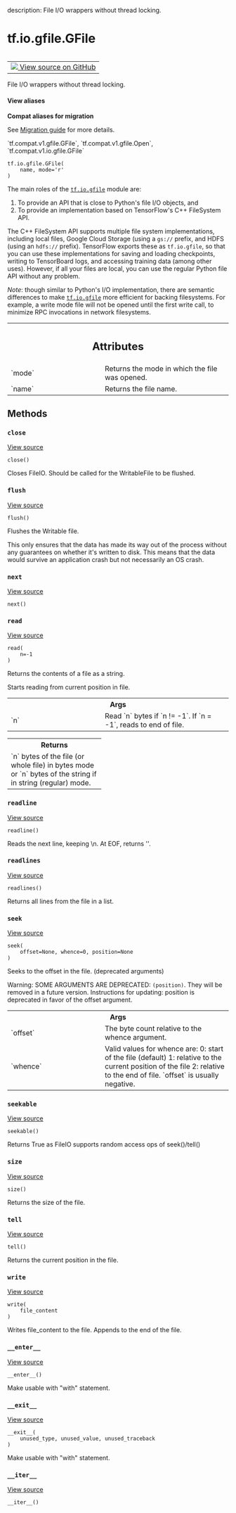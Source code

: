 description: File I/O wrappers without thread locking.

<div itemscope itemtype="http://developers.google.com/ReferenceObject">
<meta itemprop="name" content="tf.io.gfile.GFile" />
<meta itemprop="path" content="Stable" />
<meta itemprop="property" content="__enter__"/>
<meta itemprop="property" content="__exit__"/>
<meta itemprop="property" content="__init__"/>
<meta itemprop="property" content="__iter__"/>
<meta itemprop="property" content="close"/>
<meta itemprop="property" content="flush"/>
<meta itemprop="property" content="next"/>
<meta itemprop="property" content="read"/>
<meta itemprop="property" content="readline"/>
<meta itemprop="property" content="readlines"/>
<meta itemprop="property" content="seek"/>
<meta itemprop="property" content="seekable"/>
<meta itemprop="property" content="size"/>
<meta itemprop="property" content="tell"/>
<meta itemprop="property" content="write"/>
</div>

# tf.io.gfile.GFile

<!-- Insert buttons and diff -->

<table class="tfo-notebook-buttons tfo-api nocontent" align="left">
<td>
  <a target="_blank" href="https://github.com/tensorflow/tensorflow/blob/r2.3/tensorflow/python/platform/gfile.py#L41-L64">
    <img src="https://www.tensorflow.org/images/GitHub-Mark-32px.png" />
    View source on GitHub
  </a>
</td>
</table>



File I/O wrappers without thread locking.

<section class="expandable">
  <h4 class="showalways">View aliases</h4>
  <p>
<b>Compat aliases for migration</b>
<p>See
<a href="https://www.tensorflow.org/guide/migrate">Migration guide</a> for
more details.</p>
<p>`tf.compat.v1.gfile.GFile`, `tf.compat.v1.gfile.Open`, `tf.compat.v1.io.gfile.GFile`</p>
</p>
</section>

<pre class="devsite-click-to-copy prettyprint lang-py tfo-signature-link">
<code>tf.io.gfile.GFile(
    name, mode='r'
)
</code></pre>



<!-- Placeholder for "Used in" -->

The main roles of the <a href="../../../tf/io/gfile.md"><code>tf.io.gfile</code></a> module are:

1. To provide an API that is close to Python's file I/O objects, and
2. To provide an implementation based on TensorFlow's C++ FileSystem API.

The C++ FileSystem API supports multiple file system implementations,
including local files, Google Cloud Storage (using a `gs://` prefix, and
HDFS (using an `hdfs://` prefix). TensorFlow exports these as `tf.io.gfile`,
so that you can use these implementations for saving and loading checkpoints,
writing to TensorBoard logs, and accessing training data (among other uses).
However, if all your files are local, you can use the regular Python file
API without any problem.

*Note*: though similar to Python's I/O implementation, there are semantic
differences to make <a href="../../../tf/io/gfile.md"><code>tf.io.gfile</code></a> more efficient for backing filesystems. For
example, a write mode file will not be opened until the first write call, to
minimize RPC invocations in network filesystems.



<!-- Tabular view -->
 <table class="responsive fixed orange">
<colgroup><col width="214px"><col></colgroup>
<tr><th colspan="2"><h2 class="add-link">Attributes</h2></th></tr>

<tr>
<td>
`mode`
</td>
<td>
Returns the mode in which the file was opened.
</td>
</tr><tr>
<td>
`name`
</td>
<td>
Returns the file name.
</td>
</tr>
</table>



## Methods

<h3 id="close"><code>close</code></h3>

<a target="_blank" href="https://github.com/tensorflow/tensorflow/blob/r2.3/tensorflow/python/lib/io/file_io.py#L223-L228">View source</a>

<pre class="devsite-click-to-copy prettyprint lang-py tfo-signature-link">
<code>close()
</code></pre>

Closes FileIO. Should be called for the WritableFile to be flushed.


<h3 id="flush"><code>flush</code></h3>

<a target="_blank" href="https://github.com/tensorflow/tensorflow/blob/r2.3/tensorflow/python/lib/io/file_io.py#L213-L221">View source</a>

<pre class="devsite-click-to-copy prettyprint lang-py tfo-signature-link">
<code>flush()
</code></pre>

Flushes the Writable file.

This only ensures that the data has made its way out of the process without
any guarantees on whether it's written to disk. This means that the
data would survive an application crash but not necessarily an OS crash.

<h3 id="next"><code>next</code></h3>

<a target="_blank" href="https://github.com/tensorflow/tensorflow/blob/r2.3/tensorflow/python/lib/io/file_io.py#L204-L208">View source</a>

<pre class="devsite-click-to-copy prettyprint lang-py tfo-signature-link">
<code>next()
</code></pre>




<h3 id="read"><code>read</code></h3>

<a target="_blank" href="https://github.com/tensorflow/tensorflow/blob/r2.3/tensorflow/python/lib/io/file_io.py#L104-L121">View source</a>

<pre class="devsite-click-to-copy prettyprint lang-py tfo-signature-link">
<code>read(
    n=-1
)
</code></pre>

Returns the contents of a file as a string.

Starts reading from current position in file.

<!-- Tabular view -->
 <table class="responsive fixed orange">
<colgroup><col width="214px"><col></colgroup>
<tr><th colspan="2">Args</th></tr>

<tr>
<td>
`n`
</td>
<td>
Read `n` bytes if `n != -1`. If `n = -1`, reads to end of file.
</td>
</tr>
</table>



<!-- Tabular view -->
 <table class="responsive fixed orange">
<colgroup><col width="214px"><col></colgroup>
<tr><th colspan="2">Returns</th></tr>
<tr class="alt">
<td colspan="2">
`n` bytes of the file (or whole file) in bytes mode or `n` bytes of the
string if in string (regular) mode.
</td>
</tr>

</table>



<h3 id="readline"><code>readline</code></h3>

<a target="_blank" href="https://github.com/tensorflow/tensorflow/blob/r2.3/tensorflow/python/lib/io/file_io.py#L167-L170">View source</a>

<pre class="devsite-click-to-copy prettyprint lang-py tfo-signature-link">
<code>readline()
</code></pre>

Reads the next line, keeping \n. At EOF, returns ''.


<h3 id="readlines"><code>readlines</code></h3>

<a target="_blank" href="https://github.com/tensorflow/tensorflow/blob/r2.3/tensorflow/python/lib/io/file_io.py#L172-L181">View source</a>

<pre class="devsite-click-to-copy prettyprint lang-py tfo-signature-link">
<code>readlines()
</code></pre>

Returns all lines from the file in a list.


<h3 id="seek"><code>seek</code></h3>

<a target="_blank" href="https://github.com/tensorflow/tensorflow/blob/r2.3/tensorflow/python/lib/io/file_io.py#L123-L165">View source</a>

<pre class="devsite-click-to-copy prettyprint lang-py tfo-signature-link">
<code>seek(
    offset=None, whence=0, position=None
)
</code></pre>

Seeks to the offset in the file. (deprecated arguments)

Warning: SOME ARGUMENTS ARE DEPRECATED: `(position)`. They will be removed in a future version.
Instructions for updating:
position is deprecated in favor of the offset argument.

<!-- Tabular view -->
 <table class="responsive fixed orange">
<colgroup><col width="214px"><col></colgroup>
<tr><th colspan="2">Args</th></tr>

<tr>
<td>
`offset`
</td>
<td>
The byte count relative to the whence argument.
</td>
</tr><tr>
<td>
`whence`
</td>
<td>
Valid values for whence are:
0: start of the file (default)
1: relative to the current position of the file
2: relative to the end of file. `offset` is usually negative.
</td>
</tr>
</table>



<h3 id="seekable"><code>seekable</code></h3>

<a target="_blank" href="https://github.com/tensorflow/tensorflow/blob/r2.3/tensorflow/python/lib/io/file_io.py#L230-L232">View source</a>

<pre class="devsite-click-to-copy prettyprint lang-py tfo-signature-link">
<code>seekable()
</code></pre>

Returns True as FileIO supports random access ops of seek()/tell()


<h3 id="size"><code>size</code></h3>

<a target="_blank" href="https://github.com/tensorflow/tensorflow/blob/r2.3/tensorflow/python/lib/io/file_io.py#L95-L97">View source</a>

<pre class="devsite-click-to-copy prettyprint lang-py tfo-signature-link">
<code>size()
</code></pre>

Returns the size of the file.


<h3 id="tell"><code>tell</code></h3>

<a target="_blank" href="https://github.com/tensorflow/tensorflow/blob/r2.3/tensorflow/python/lib/io/file_io.py#L183-L191">View source</a>

<pre class="devsite-click-to-copy prettyprint lang-py tfo-signature-link">
<code>tell()
</code></pre>

Returns the current position in the file.


<h3 id="write"><code>write</code></h3>

<a target="_blank" href="https://github.com/tensorflow/tensorflow/blob/r2.3/tensorflow/python/lib/io/file_io.py#L99-L102">View source</a>

<pre class="devsite-click-to-copy prettyprint lang-py tfo-signature-link">
<code>write(
    file_content
)
</code></pre>

Writes file_content to the file. Appends to the end of the file.


<h3 id="__enter__"><code>__enter__</code></h3>

<a target="_blank" href="https://github.com/tensorflow/tensorflow/blob/r2.3/tensorflow/python/lib/io/file_io.py#L193-L195">View source</a>

<pre class="devsite-click-to-copy prettyprint lang-py tfo-signature-link">
<code>__enter__()
</code></pre>

Make usable with "with" statement.


<h3 id="__exit__"><code>__exit__</code></h3>

<a target="_blank" href="https://github.com/tensorflow/tensorflow/blob/r2.3/tensorflow/python/lib/io/file_io.py#L197-L199">View source</a>

<pre class="devsite-click-to-copy prettyprint lang-py tfo-signature-link">
<code>__exit__(
    unused_type, unused_value, unused_traceback
)
</code></pre>

Make usable with "with" statement.


<h3 id="__iter__"><code>__iter__</code></h3>

<a target="_blank" href="https://github.com/tensorflow/tensorflow/blob/r2.3/tensorflow/python/lib/io/file_io.py#L201-L202">View source</a>

<pre class="devsite-click-to-copy prettyprint lang-py tfo-signature-link">
<code>__iter__()
</code></pre>






